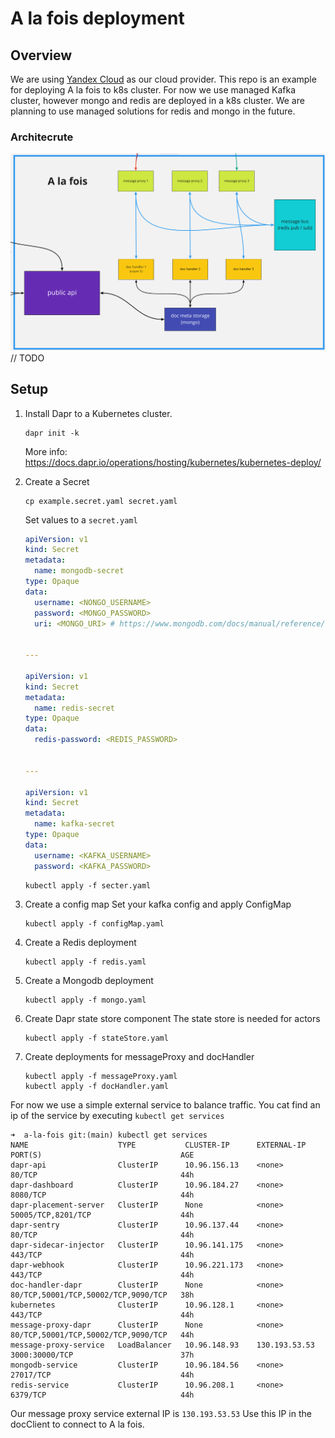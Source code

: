 # A la fois deployment
## Overview
We are using [Yandex Cloud](https://cloud.yandex.ru/) as our cloud provider.
This repo is an example for deploying A la fois to k8s cluster.
For now we use managed Kafka cluster, however mongo and redis are deployed in a k8s cluster. We are planning to use managed solutions for redis and mongo in the future.

### Architecrute
![](/img/a-la-fois_architecture.png)
// TODO

## Setup
1. Install Dapr to a Kubernetes cluster. 

    ```shell
    dapr init -k
    ```
    More info:
    https://docs.dapr.io/operations/hosting/kubernetes/kubernetes-deploy/

2. Create a Secret
    ```shell
    cp example.secret.yaml secret.yaml
    ```
    
    Set values to a `secret.yaml`
    ```yaml
    apiVersion: v1
    kind: Secret
    metadata:
      name: mongodb-secret
    type: Opaque
    data:
      username: <NONGO_USERNAME>
      password: <MONGO_PASSWORD>
      uri: <MONGO_URI> # https://www.mongodb.com/docs/manual/reference/connection-string/ 
    
    
    ---
    
    apiVersion: v1
    kind: Secret
    metadata: 
      name: redis-secret
    type: Opaque
    data:
      redis-password: <REDIS_PASSWORD>
    
    
    ---
    
    apiVersion: v1
    kind: Secret
    metadata:
      name: kafka-secret
    type: Opaque
    data:
      username: <KAFKA_USERNAME>
      password: <KAFKA_PASSWORD>
    ```
    
    ```shell
    kubectl apply -f secter.yaml
    ```
3. Create a config map
    Set your kafka config and apply ConfigMap
        
    ```shell
    kubectl apply -f configMap.yaml
    ```
    
4. Create a Redis deployment
    ```shell
    kubectl apply -f redis.yaml
    ```
5. Create a Mongodb deployment
    ```shell
    kubectl apply -f mongo.yaml
    ```
6. Create Dapr state store component
    The state store is needed for actors
    ```shell
    kubectl apply -f stateStore.yaml
    ```
7. Create deployments for messageProxy and docHandler
    ```shell
    kubectl apply -f messageProxy.yaml
    kubectl apply -f docHandler.yaml
    ```

For now we use a simple external service to balance traffic. You cat find an ip of the service by executing `kubectl get services`
```shell
➜  a-la-fois git:(main) kubectl get services
NAME                    TYPE           CLUSTER-IP      EXTERNAL-IP     PORT(S)                               AGE
dapr-api                ClusterIP      10.96.156.13    <none>          80/TCP                                44h
dapr-dashboard          ClusterIP      10.96.184.27    <none>          8080/TCP                              44h
dapr-placement-server   ClusterIP      None            <none>          50005/TCP,8201/TCP                    44h
dapr-sentry             ClusterIP      10.96.137.44    <none>          80/TCP                                44h
dapr-sidecar-injector   ClusterIP      10.96.141.175   <none>          443/TCP                               44h
dapr-webhook            ClusterIP      10.96.221.173   <none>          443/TCP                               44h
doc-handler-dapr        ClusterIP      None            <none>          80/TCP,50001/TCP,50002/TCP,9090/TCP   38h
kubernetes              ClusterIP      10.96.128.1     <none>          443/TCP                               44h
message-proxy-dapr      ClusterIP      None            <none>          80/TCP,50001/TCP,50002/TCP,9090/TCP   44h
message-proxy-service   LoadBalancer   10.96.148.93    130.193.53.53   3000:30000/TCP                        37h
mongodb-service         ClusterIP      10.96.184.56    <none>          27017/TCP                             44h
redis-service           ClusterIP      10.96.208.1     <none>          6379/TCP                              44h
```
Our message proxy service external IP is `130.193.53.53`
Use this IP in the docClient to connect to A la fois.


